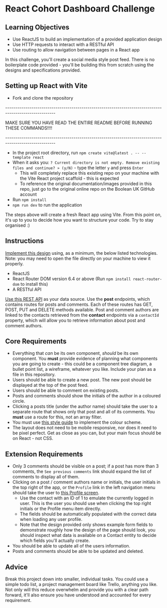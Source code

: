 # React Cohort Dashboard Challenge

## Learning Objectives
- Use ReactJS to build an implementation of a provided application design
- Use HTTP requests to interact with a RESTful API
- Use routing to allow navigation between pages in a React app

In this challenge, you'll create a social media style post feed. There is no boilerplate code provided - you'll be building this from scratch using the designs and specifications provided.

## Setting up React with Vite
- Fork and clone the repository

\-------------------------------------------------------------------------------------------------------

MAKE SURE YOU HAVE READ THE ENTIRE README BEFORE RUNNING THESE COMMANDS!!!!

\-------------------------------------------------------------------------------------------------------

- In the project root directory, run `npm create vite@latest . -- --template react`
- When it asks you: `? Current directory is not empty. Remove existing files and continue? » (y/N)` - type the letter `y` and press `Enter`
  - This will completely replace this existing repo on your machine with the Vite React project scaffold - this is expected
  - To reference the original documentation/images provided in this repo, just go to the original online repo on the Boolean UK GitHub account
- Run `npm install`
- `npm run dev` to run the application

The steps above will create a fresh React app using Vite. From this point on, it's up to you to decide how you want to structure your code. Try to stay organised :)

## Instructions

[Implement this design](./_assets/dashboard.png) using, as a minimum, the below listed technologies. Note: you may need to open the file directly on your machine to view it properly.

- ReactJS
- React Router DOM version 6.4 or above (Run `npm install react-router-dom` to install this)
- A RESTful API

[Use this REST API](https://boolean-api-server.fly.dev/api-docs/#/post) as your data source. Use the **post** endpoints, which contains routes for posts and comments. Each of these routes has GET, POST, PUT and DELETE methods available. Post and comment authors are linked to the contacts retrieved from the **contact** endpoints via a `contactId` property, which will allow you to retrieve information about post and comment authors.

## Core Requirements

- Everything that *can* be its own component, *should* be its own component. You **must** provide evidence of planning what components you are going to create - this could be a component tree diagram, a bullet point list, a wireframe, whatever you like. Include your plan as a file in this repository.
- Users should be able to create a new post. The new post should be displayed at the top of the post feed.
- Users should be able to comment on existing posts.
- Posts and comments should show the initials of the author in a coloured circle.
- Clicking a posts title (under the author name) should take the user to a separate route that shows only that post and all of its comments. You **must** use a route for this, not an array filter.
- You must use [this style guide](./STYLE_GUIDE.md) to implement the colour scheme.
- The layout does not need to be mobile responsive, nor does it need to be pixel perfect. Get as close as you can, but your main focus should be on React - not CSS.

## Extension Requirements

- Only 3 comments should be visible on a post; if a post has more than 3 comments, the `See previous comments` link should expand the list of comments to display all of them.
- Clicking on a post / comment authors name or initials, the user initials in the top right of the app, or the `Profile` link in the left navigation menu should take the user to [this Profile screen](./_assets/profile.png).
    - Use the contact with an ID of 1 to emulate the currently logged in user. This is the user you should use when clicking the top right initials or the Profile menu item directly.
    - The fields should be automatically populated with the correct data when loading any user profile.
    - Note that the design provided only shows example form fields to demonstrate roughly how the design of the page should look, you should inspect what data is available on a Contact entity to decide which fields you'll actually create.
- You should be able to update all of the users information.
- Posts and comments should be able to be updated and deleted.

## Advice

Break this project down into smaller, individual tasks. You could use a simple todo list, a project management board like Trello, anything you like. Not only will this reduce overwhelm and provide you with a clear path forward, it'll also ensure you have understood and accounted for every requirement.